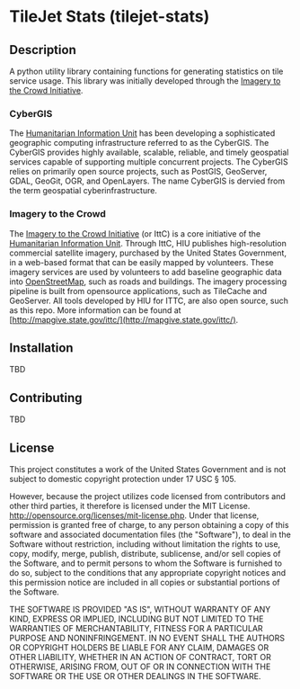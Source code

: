 TileJet Stats (tilejet-stats)
================

## Description

A python utility library containing functions for generating statistics on tile service usage.  This library was initially developed through the [Imagery to the Crowd Initiative](http://mapgive.state.gov/ittc/).

### CyberGIS
The [Humanitarian Information Unit](https://hiu.state.gov/Pages/Home.aspx) has been developing a sophisticated geographic computing infrastructure referred to as the CyberGIS. The CyberGIS provides highly available, scalable, reliable, and timely geospatial services capable of supporting multiple concurrent projects.  The CyberGIS relies on primarily open source projects, such as PostGIS, GeoServer, GDAL, GeoGit, OGR, and OpenLayers.  The name CyberGIS is dervied from the term geospatial cyberinfrastructure.

### Imagery to the Crowd
The [Imagery to the Crowd Initiative](http://mapgive.state.gov/ittc/) (or IttC) is a core initiative of the [Humanitarian Information Unit](https://hiu.state.gov/Pages/Home.aspx).  Through IttC, HIU publishes high-resolution commercial satellite imagery, purchased by the United States Government, in a web-based format that can be easily mapped by volunteers.  These imagery services are used by volunteers to add baseline geographic data into [OpenStreetMap](http://www.openstreetmap.org/), such as roads and buildings.  The imagery processing pipeline is built from opensource applications, such as TileCache and GeoServer.  All tools developed by HIU for ITTC, are also open source, such as this repo.  More information can be found at [http://mapgive.state.gov/ittc/](http://mapgive.state.gov/ittc/).


## Installation

TBD

## Contributing

TBD

## License
This project constitutes a work of the United States Government and is not subject to domestic copyright protection under 17 USC § 105.

However, because the project utilizes code licensed from contributors and other third parties, it therefore is licensed under the MIT License. http://opensource.org/licenses/mit-license.php. Under that license, permission is granted free of charge, to any person obtaining a copy of this software and associated documentation files (the "Software"), to deal in the Software without restriction, including without limitation the rights to use, copy, modify, merge, publish, distribute, sublicense, and/or sell copies of the Software, and to permit persons to whom the Software is furnished to do so, subject to the conditions that any appropriate copyright notices and this permission notice are included in all copies or substantial portions of the Software.

THE SOFTWARE IS PROVIDED "AS IS", WITHOUT WARRANTY OF ANY KIND, EXPRESS OR IMPLIED, INCLUDING BUT NOT LIMITED TO THE WARRANTIES OF MERCHANTABILITY, FITNESS FOR A PARTICULAR PURPOSE AND NONINFRINGEMENT. IN NO EVENT SHALL THE AUTHORS OR COPYRIGHT HOLDERS BE LIABLE FOR ANY CLAIM, DAMAGES OR OTHER LIABILITY, WHETHER IN AN ACTION OF CONTRACT, TORT OR OTHERWISE, ARISING FROM, OUT OF OR IN CONNECTION WITH THE SOFTWARE OR THE USE OR OTHER DEALINGS IN THE SOFTWARE.
